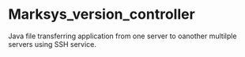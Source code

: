 # Marksys_version_controller
 Java file transferring application from one server to oanother multilple servers using SSH service.

